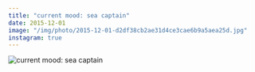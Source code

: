 ```yaml
---
title: "current mood: sea captain"
date: 2015-12-01
image: "/img/photo/2015-12-01-d2df38cb2ae31d4ce3cae6b9a5aea25d.jpg"
instagram: true
---
```


![current mood: sea captain](/img/photo/2015-12-01-d2df38cb2ae31d4ce3cae6b9a5aea25d.jpg)
